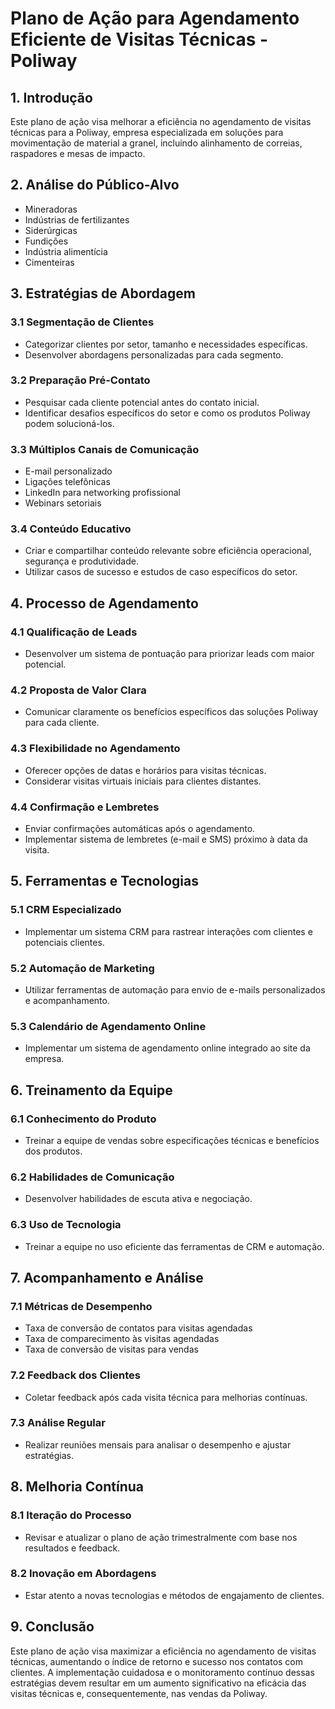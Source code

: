 # Plano de Ação para Agendamento Eficiente de Visitas Técnicas - Poliway

## 1. Introdução
Este plano de ação visa melhorar a eficiência no agendamento de visitas técnicas para a Poliway, empresa especializada em soluções para movimentação de material a granel, incluindo alinhamento de correias, raspadores e mesas de impacto.

## 2. Análise do Público-Alvo
- Mineradoras
- Indústrias de fertilizantes
- Siderúrgicas
- Fundições
- Indústria alimentícia
- Cimenteiras

## 3. Estratégias de Abordagem

### 3.1 Segmentação de Clientes
- Categorizar clientes por setor, tamanho e necessidades específicas.
- Desenvolver abordagens personalizadas para cada segmento.

### 3.2 Preparação Pré-Contato
- Pesquisar cada cliente potencial antes do contato inicial.
- Identificar desafios específicos do setor e como os produtos Poliway podem solucioná-los.

### 3.3 Múltiplos Canais de Comunicação
- E-mail personalizado
- Ligações telefônicas
- LinkedIn para networking profissional
- Webinars setoriais

### 3.4 Conteúdo Educativo
- Criar e compartilhar conteúdo relevante sobre eficiência operacional, segurança e produtividade.
- Utilizar casos de sucesso e estudos de caso específicos do setor.

## 4. Processo de Agendamento

### 4.1 Qualificação de Leads
- Desenvolver um sistema de pontuação para priorizar leads com maior potencial.

### 4.2 Proposta de Valor Clara
- Comunicar claramente os benefícios específicos das soluções Poliway para cada cliente.

### 4.3 Flexibilidade no Agendamento
- Oferecer opções de datas e horários para visitas técnicas.
- Considerar visitas virtuais iniciais para clientes distantes.

### 4.4 Confirmação e Lembretes
- Enviar confirmações automáticas após o agendamento.
- Implementar sistema de lembretes (e-mail e SMS) próximo à data da visita.

## 5. Ferramentas e Tecnologias

### 5.1 CRM Especializado
- Implementar um sistema CRM para rastrear interações com clientes e potenciais clientes.

### 5.2 Automação de Marketing
- Utilizar ferramentas de automação para envio de e-mails personalizados e acompanhamento.

### 5.3 Calendário de Agendamento Online
- Implementar um sistema de agendamento online integrado ao site da empresa.

## 6. Treinamento da Equipe

### 6.1 Conhecimento do Produto
- Treinar a equipe de vendas sobre especificações técnicas e benefícios dos produtos.

### 6.2 Habilidades de Comunicação
- Desenvolver habilidades de escuta ativa e negociação.

### 6.3 Uso de Tecnologia
- Treinar a equipe no uso eficiente das ferramentas de CRM e automação.

## 7. Acompanhamento e Análise

### 7.1 Métricas de Desempenho
- Taxa de conversão de contatos para visitas agendadas
- Taxa de comparecimento às visitas agendadas
- Taxa de conversão de visitas para vendas

### 7.2 Feedback dos Clientes
- Coletar feedback após cada visita técnica para melhorias contínuas.

### 7.3 Análise Regular
- Realizar reuniões mensais para analisar o desempenho e ajustar estratégias.

## 8. Melhoria Contínua

### 8.1 Iteração do Processo
- Revisar e atualizar o plano de ação trimestralmente com base nos resultados e feedback.

### 8.2 Inovação em Abordagens
- Estar atento a novas tecnologias e métodos de engajamento de clientes.

## 9. Conclusão
Este plano de ação visa maximizar a eficiência no agendamento de visitas técnicas, aumentando o índice de retorno e sucesso nos contatos com clientes. A implementação cuidadosa e o monitoramento contínuo dessas estratégias devem resultar em um aumento significativo na eficácia das visitas técnicas e, consequentemente, nas vendas da Poliway.
